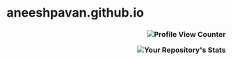 # aneeshpavan.github.io
<h3 align="right">
  
![Profile View Counter](https://komarev.com/ghpvc/?username=aneeshpavan&style=flat-square&label=PROFILE+VIEWS)

![Your Repository's Stats](https://github-readme-stats.vercel.app/api?username=aneeshpavan&show_icons=true) 
</h3>
